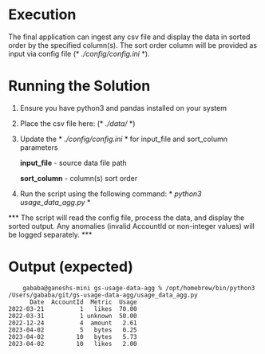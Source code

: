 # Execution
The final application can ingest any csv file and display the data in sorted order by the specified column(s). The sort order column will be provided as input via config file (* *./config/config.ini* *).



# Running the Solution

1. Ensure you have python3 and pandas installed on your system

2. Place the csv file here: (* *./data/* *)

3. Update the * *./config/config.ini* * for input_file and sort_column parameters


    **input_file** - source data file path
   
    **sort_column** - column(s) sort order 

5. Run the script using the following command: * *python3 usage_data_agg.py* *


*** The script will read the config file, process the data, and display the sorted output. Any anomalies (invalid AccountId or non-integer values) will be logged separately. ***

# Output (expected)

```
    gababa@ganeshs-mini gs-usage-data-agg % /opt/homebrew/bin/python3 /Users/gababa/git/gs-usage-data-agg/usage_data_agg.py
      Date  AccountId  Metric  Usage
2022-03-21          1   likes  70.00
2022-03-31          1 unknown  50.00
2022-12-24          4  amount   2.61
2023-04-02          5   bytes   0.25
2023-04-02         10   bytes   5.73
2023-04-02         10   likes   2.00

```

